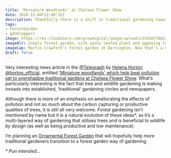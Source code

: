 ```yaml
---
title: ‘Miniature Woodlands’ at Chelsea Flower Show
date: 2018-12-04T12:49:32Z
description: Thankfully there is a shift in traditional gardening toward trees & wildlife.
tags: 
- ForestGarden
- gdnbloggers
image: https://res.cloudinary.com/growdigital/image/upload/v1543873983/toona-sinensis-41164041491.jpg
imageAlt: Jungly forest garden, with spiky leafed plant and opposing leaf tree
imageCap: Martin Crawford’s forest garden at Dartington. Now that’s a miniature woodland!
draft: false
---
```


Very interesting news article in the [@Telegraph](https://twitter.com/Telegraph) by [Helena Horton](https://www.telegraph.co.uk/authors/helena-horton/) [@horton_official](https://twitter.com/horton_official), entitled ['Miniature woodlands' which help beat pollution set to overshadow traditional gardens at Chelsea Flower Show](https://www.telegraph.co.uk/news/2018/11/28/miniature-woodlands-help-beat-pollution-set-overshadow-traditional/). What’s particularly interesting is the fact that tree and wildlife gardening is making inroads into established, ‘traditional’ gardening circles and newspapers.

Although there is more of an emphasis on ameliorating the effects of pollution and not so much about the carbon capturing or productive qualities of trees, it is still all very welcome. Forest gardening isn’t mentioned by name but it is a natural evolution of these ideas*, as it’s a multi-layered way of gardening that utilises trees and is beneficial to wildlife _by design_ (as well as being productive and low maintenance).

I’m planning an [Ornamental Forest Garden](https://www.forestgarden.wales/blog/introducing-ornamental-maintenance-free-forest-garden/) that will hopefully help more traditional gardeners transition to a forest garden way of gardening.

_\* Pun intended…_

